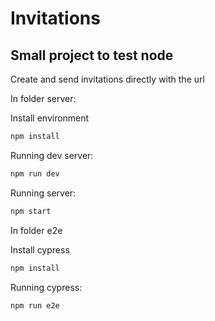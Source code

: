 # Invitations

## Small project to test node

Create and send invitations directly with the url

In folder server:

Install environment
```sh
npm install
```
Running dev server:
```sh
npm run dev
```
Running server:
```sh
npm start
```

In folder e2e

Install cypress
```sh
npm install
```

Running cypress:
```sh
npm run e2e
```